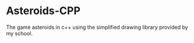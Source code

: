 # Asteroids-CPP
The game asteroids in c++ using the simplified drawing library provided by my school.
